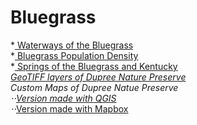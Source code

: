 
# Bluegrass

*<a href= https://kathleengkilcoyne.github.io/Bluegrass/Waterways> Waterways of the Bluegrass </a> <br>
*<a href= https://kathleengkilcoyne.github.io/Bluegrass/Population%20Density> Bluegrass Population Density </a> <br>
*<a href= https://kathleengkilcoyne.github.io/Bluegrass/Springs> Springs of the Bluegrass and Kentucky </a> <br>
*<a href= https://kathleengkilcoyne.github.io/Bluegrass/Dupree_GEOTIFF> GeoTIFF layers of Dupree Nature Preserve </a><br>
*Custom Maps of Dupree Natue Preserve<br>
⋅⋅*<a href=  https://kathleengkilcoyne.github.io/Bluegrass/Dupree_Maps>Version made with QGIS</a><br>
⋅⋅*<a href= https://kathleengkilcoyne.github.io/Bluegrass/Mapbox>Version made with Mapbox</a></p>
